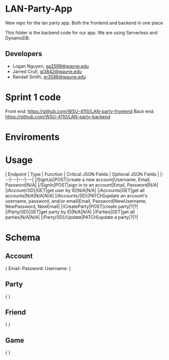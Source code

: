 # LAN-Party-App
New repo for the lan party app. Both the frontend and backend in one place

This folder is the backend code for our app. We are using Serverless and DynamoDB.

## Developers
- Logan Nguyen, ga2599@wayne.edu
- Jarred Crull, gj3842@wayne.edu
- Randall Smith, er3586@wayne.edu

# Sprint 1 code
Front end: https://github.com/WSU-4110/LAN-party-frontend
Back end: https://github.com/WSU-4110/LAN-party-backend

# Enviroments

# Usage
| Endpoint | Type | Function | Critical JSON Fields | Optional JSON Fields |
|---|---|---|---|
|/SignUp|POST|create a new account|Username, Email, Password|N/A|
|/SignIn|POST|sign in to an account|Email, Password|N/A|
|/Account/{ID}|GET|get user by ID|N/A|N/A|
|/Accounts|GET|get all accounts|N/A|N/A|N/A|
|/Accounts/{ID}|PATCH|update an account's username, password, and/or email|Email, Password|NewUsername, NewPassword, NewEmail|
|/CreateParty|POST|create party|?|?|
|/Party/{ID}|GET|get party by ID|N/A|N/A|
|/Parties|GET|get all parties|N/A|N/A|
|/Party/{ID}/Update|PATCH|update a party|?|?|

# Schema
## Account
{
Email:
Password:
Username:
}
## Party
{
}
## Friend
{
}
## Game
{
}
